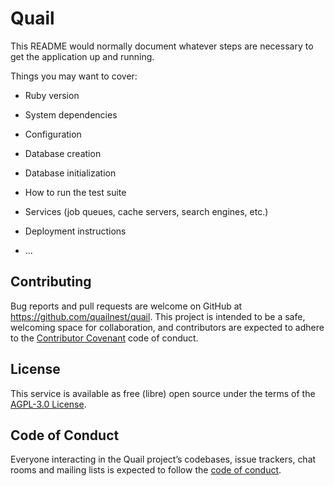 # Quail

This README would normally document whatever steps are necessary to get the
application up and running.

Things you may want to cover:

* Ruby version

* System dependencies

* Configuration

* Database creation

* Database initialization

* How to run the test suite

* Services (job queues, cache servers, search engines, etc.)

* Deployment instructions

* ...

## Contributing

Bug reports and pull requests are welcome on GitHub at
https://github.com/quailnest/quail. This project is intended to be a safe,
welcoming space for collaboration, and contributors are expected to adhere to
the [Contributor Covenant][contributor-covenant] code of conduct.

## License

This service is available as free (libre) open source under the terms of
the [AGPL-3.0 License][agplv3].

## Code of Conduct

Everyone interacting in the Quail project’s codebases, issue trackers, chat
rooms and mailing lists is expected to follow
the [code of conduct][code-of-conduct].

[contributor-covenant]: https://contributor-covenant.org
[agplv3]: https://opensource.org/licenses/AGPL-3.0
[code-of-conduct]: https://github.com/quailnest/quail/blob/master/CODE_OF_CONDUCT.md
